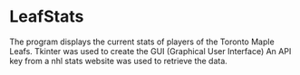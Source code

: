 # LeafStats
The program displays the current stats of players of the Toronto Maple Leafs. Tkinter was used to create the GUI (Graphical User Interface) An API key from a nhl stats website was used to retrieve the data.

